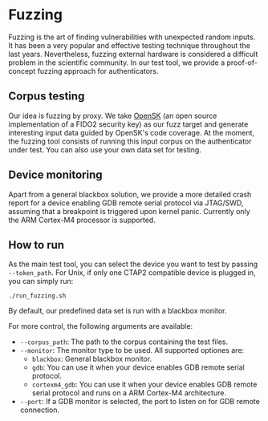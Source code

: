 # Fuzzing

Fuzzing is the art of finding vulnerabilities with unexpected random inputs. 
It has been a very popular and effective testing technique throughout the
last years. Nevertheless, fuzzing external hardware is considered a difficult 
problem in the scientific community. In our test tool, we provide a proof-of-
concept fuzzing approach for authenticators.

## Corpus testing

Our idea is fuzzing by proxy. We take [OpenSK](https://github.com/google/OpenSK)
(an open source implementation of a FIDO2 security key) as our fuzz target and 
generate interesting input data guided by OpenSK's code coverage. At the moment,
the fuzzing tool consists of running this input corpus on the authenticator under
test. You can also use your own data set for testing.

## Device monitoring

Apart from a general blackbox solution, we provide a more detailed crash report
for a device enabling GDB remote serial protocol via JTAG/SWD, assuming that a 
breakpoint is triggered upon kernel panic. Currently only the ARM Cortex-M4 
processor is supported.

## How to run

As the main test tool, you can select the device you want to test by passing 
`--token_path`. For Unix, if only one CTAP2 compatible device is plugged in,
you can simply run:
```shell
./run_fuzzing.sh
```
By default, our predefined data set is run with a blackbox monitor.

For more control, the following arguments are available:

- `--corpus_path`: The path to the corpus containing the test files.
- `--monitor`: The monitor type to be used. All supported optiones are:
    - `blackbox`: General blackbox monitor.
    - `gdb`: You can use it when your device enables GDB remote serial protocol.
    - `cortexm4_gdb`: You can use it when your device enables GDB remote serial
    protocol and runs on a ARM Cortex-M4 architecture.
- `--port`: If a GDB monitor is selected, the port to listen on for GDB remote 
connection. 